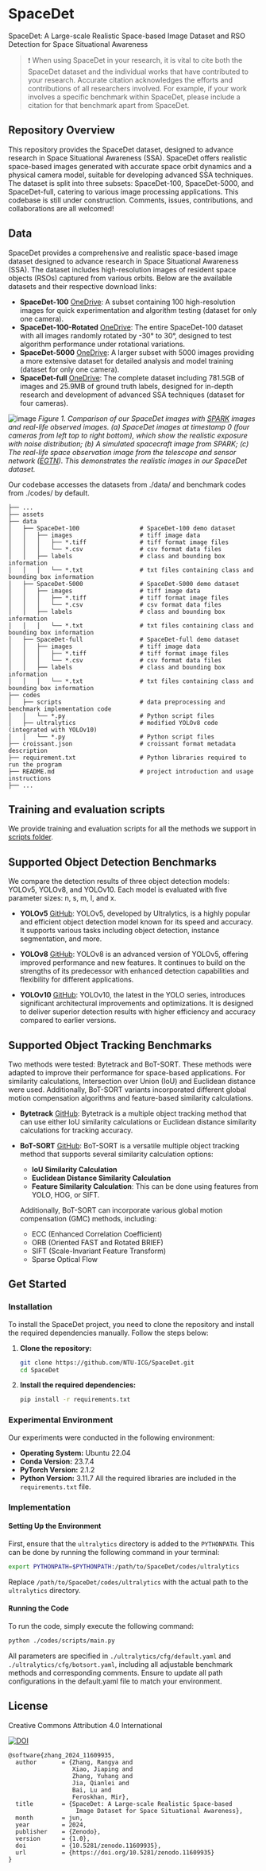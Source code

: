 # SpaceDet
SpaceDet: A Large-scale Realistic Space-based Image Dataset and RSO Detection for Space Situational Awareness

> ❗ When using SpaceDet in your research, it is vital to cite both the SpaceDet dataset and the individual works that have contributed to your research. Accurate citation acknowledges the efforts and contributions of all researchers involved. For example, if your work involves a specific benchmark within SpaceDet, please include a citation for that benchmark apart from SpaceDet.

## Repository Overview

This repository provides the SpaceDet dataset, designed to advance research in Space Situational Awareness (SSA). SpaceDet offers realistic space-based images generated with accurate space orbit dynamics and a physical camera model, suitable for developing advanced SSA techniques. The dataset is split into three subsets: SpaceDet-100, SpaceDet-5000, and SpaceDet-full, catering to various image processing applications. This codebase is still under construction. Comments, issues, contributions, and collaborations are all welcomed!

## Data

SpaceDet provides a comprehensive and realistic space-based image dataset designed to advance research in Space Situational Awareness (SSA). The dataset includes high-resolution images of resident space objects (RSOs) captured from various orbits. Below are the available datasets and their respective download links:

- **SpaceDet-100** [OneDrive](https://entuedu-my.sharepoint.com/:u:/g/personal/rangya001_e_ntu_edu_sg/EWXHgI9V-89Onv97312R3PoBn-r7jgHax65LE-qKJDy6ww?e=451O7F): A subset containing 100 high-resolution images for quick experimentation and algorithm testing (dataset for only one camera).
- **SpaceDet-100-Rotated** [OneDrive](https://entuedu-my.sharepoint.com/:u:/g/personal/rangya001_e_ntu_edu_sg/EdrOjQ_QWPFGpTm4oyDN934BCcnGHTOmb1d1YMNgjT8b5g?e=JAU2vC): The entire SpaceDet-100 dataset with all images randomly rotated by -30° to 30°, designed to test algorithm performance under rotational variations.
- **SpaceDet-5000** [OneDrive](https://entuedu-my.sharepoint.com/:u:/g/personal/rangya001_e_ntu_edu_sg/EQJrthT6MFlOosS1Zewd_oUBF_RgBDQLN17XPfTZXj_2ag?e=l8Ca8h): A larger subset with 5000 images providing a more extensive dataset for detailed analysis and model training (dataset for only one camera).
- **SpaceDet-full** [OneDrive](https://entuedu-my.sharepoint.com/:f:/g/personal/rangya001_e_ntu_edu_sg/EjNYLI8YhM5OpLJ8uvENIn8BNsVE1qhxFtBu5vswWEO2Qg?e=49GSEj): The complete dataset including 781.5GB of images and 25.9MB of ground truth labels, designed for in-depth research and development of advanced SSA techniques (dataset for four cameras).

![image](https://github.com/NTU-ICG/SpaceDet/assets/19664995/3cfd91f1-f8cb-4ec8-9578-13d3638bee8a)
_Figure 1. Comparison of our SpaceDet images with [SPARK](https://cvi2.uni.lu/spark-2022-dataset/) images and real-life observed images. (a) SpaceDet images at timestamp 0 (four cameras from left top to right bottom), which show the realistic exposure with noise distribution; (b) A simulated spacecraft image from SPARK; (c) The real-life space observation image from the telescope and sensor network ([EGTN](https://exoanalytic.com/space-domain-awareness)). This demonstrates the realistic images in our SpaceDet dataset._


Our codebase accesses the datasets from ./data/ and benchmark codes from ./codes/ by default.

```plaintext
├── ...
├── assets                           
├── data
│   ├── SpaceDet-100                 # SpaceDet-100 demo dataset
│   │   ├── images                   # tiff image data
│   │   │   ├── *.tiff               # tiff format image files
│   │   │   └── *.csv                # csv format data files
│   │   ├── labels                   # class and bounding box information
│   │   │   └── *.txt                # txt files containing class and bounding box information
│   ├── SpaceDet-5000                # SpaceDet-5000 demo dataset
│   │   ├── images                   # tiff image data
│   │   │   ├── *.tiff               # tiff format image files
│   │   │   └── *.csv                # csv format data files
│   │   ├── labels                   # class and bounding box information
│   │   │   └── *.txt                # txt files containing class and bounding box information
│   ├── SpaceDet-full                # SpaceDet-full demo dataset
│   │   ├── images                   # tiff image data
│   │   │   ├── *.tiff               # tiff format image files
│   │   │   └── *.csv                # csv format data files
│   │   ├── labels                   # class and bounding box information
│   │   │   └── *.txt                # txt files containing class and bounding box information
├── codes
│   ├── scripts                      # data preprocessing and benchmark implementation code
│   │   └── *.py                     # Python script files
│   ├── ultralytics                  # modified YOLOv8 code (integrated with YOLOv10)
│   │   └── *.py                     # Python script files
├── croissant.json                   # croissant format metadata description
├── requirement.txt                  # Python libraries required to run the program
├── README.md                        # project introduction and usage instructions
├── ...

```

## Training and evaluation scripts

We provide training and evaluation scripts for all the methods we support in [scripts folder](./codes/scripts).

## Supported Object Detection Benchmarks

We compare the detection results of three object detection models: YOLOv5, YOLOv8, and YOLOv10. Each model is evaluated with five parameter sizes: n, s, m, l, and x.

- **YOLOv5** [GitHub](https://github.com/ultralytics/yolov5): YOLOv5, developed by Ultralytics, is a highly popular and efficient object detection model known for its speed and accuracy. It supports various tasks including object detection, instance segmentation, and more.

- **YOLOv8** [GitHub](https://github.com/ultralytics/ultralytics): YOLOv8 is an advanced version of YOLOv5, offering improved performance and new features. It continues to build on the strengths of its predecessor with enhanced detection capabilities and flexibility for different applications.

- **YOLOv10** [GitHub](https://github.com/THU-MIG/yolov10): YOLOv10, the latest in the YOLO series, introduces significant architectural improvements and optimizations. It is designed to deliver superior detection results with higher efficiency and accuracy compared to earlier versions.

## Supported Object Tracking Benchmarks
Two methods were tested: Bytetrack and BoT-SORT. These methods were adapted to improve their performance for space-based applications. For similarity calculations, Intersection over Union (IoU) and Euclidean distance were used. Additionally, BoT-SORT variants incorporated different global motion compensation algorithms and feature-based similarity calculations.

- **Bytetrack** [GitHub](https://github.com/ifzhang/ByteTrack): Bytetrack is a multiple object tracking method that can use either IoU similarity calculations or Euclidean distance similarity calculations for tracking accuracy.

- **BoT-SORT** [GitHub](https://github.com/NirAharon/BoT-SORT): BoT-SORT is a versatile multiple object tracking method that supports several similarity calculation options:
  - **IoU Similarity Calculation**
  - **Euclidean Distance Similarity Calculation**
  - **Feature Similarity Calculation**: This can be done using features from YOLO, HOG, or SIFT.

  Additionally, BoT-SORT can incorporate various global motion compensation (GMC) methods, including:
  - ECC (Enhanced Correlation Coefficient)
  - ORB (Oriented FAST and Rotated BRIEF)
  - SIFT (Scale-Invariant Feature Transform)
  - Sparse Optical Flow
 
## Get Started

### Installation

To install the SpaceDet project, you need to clone the repository and install the required dependencies manually. Follow the steps below:

1. **Clone the repository:**
    ```bash
    git clone https://github.com/NTU-ICG/SpaceDet.git
    cd SpaceDet
    ```
2. **Install the required dependencies:**
    ```bash
    pip install -r requirements.txt
    ```
    
### Experimental Environment
Our experiments were conducted in the following environment:
- **Operating System:** Ubuntu 22.04
- **Conda Version:** 23.7.4
- **PyTorch Version:** 2.1.2
- **Python Version:** 3.11.7
All the required libraries are included in the `requirements.txt` file.

### Implementation
#### Setting Up the Environment
First, ensure that the `ultralytics` directory is added to the `PYTHONPATH`. This can be done by running the following command in your terminal:
```bash
export PYTHONPATH=$PYTHONPATH:/path/to/SpaceDet/codes/ultralytics
```
Replace `/path/to/SpaceDet/codes/ultralytics` with the actual path to the `ultralytics` directory.

#### Running the Code
To run the code, simply execute the following command:
```bash
python ./codes/scripts/main.py
```
All parameters are specified in `./ultralytics/cfg/default.yaml` and `./ultralytics/cfg/botsort.yaml`, including all adjustable benchmark methods and corresponding comments.
Ensure to update all path configurations in the default.yaml file to match your environment.

## License
Creative Commons Attribution 4.0 International

[![DOI](https://zenodo.org/badge/DOI/10.5281/zenodo.11609935.svg)](https://doi.org/10.5281/zenodo.11609935)

```
@software{zhang_2024_11609935,
  author       = {Zhang, Rangya and
                  Xiao, Jiaping and
                  Zhang, Yuhang and
                  Jia, Qianlei and
                  Bai, Lu and
                  Feroskhan, Mir},
  title        = {SpaceDet: A Large-scale Realistic Space-based 
                   Image Dataset for Space Situational Awareness},
  month        = jun,
  year         = 2024,
  publisher    = {Zenodo},
  version      = {1.0},
  doi          = {10.5281/zenodo.11609935},
  url          = {https://doi.org/10.5281/zenodo.11609935}
}
```






